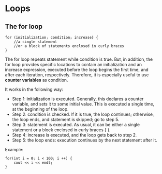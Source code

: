 # Loops

## The for loop
```
for (initialization; condition; increase) {
	//a single statement
	//or a block of statements enclosed in curly braces
}
```
The for loop repeats statement while condition is true. But, in addition, the for loop provides specific locations to contain an initialization and an increase expression, executed before the loop begins the first time, and after each iteration, respectively. Therefore, it is especially useful to use **counter variables** as condition.

It works in the following way:

- Step 1: initialization is executed. Generally, this declares a counter variable, and sets it to some initial value. This is executed a single time, at the beginning of the loop.
- Step 2: condition is checked. If it is true, the loop continues; otherwise, the loop ends, and statement is skipped; go to step 5.
- Step 3: statement is executed. As usual, it can be either a single statement or a block enclosed in curly braces { }.
- Step 4: increase is executed, and the loop gets back to step 2.
- Step 5: the loop ends: execution continues by the next statement after it.

Example:
```
for(int i = 0; i < 100; i ++) {
	cout << i << endl;
}
```
